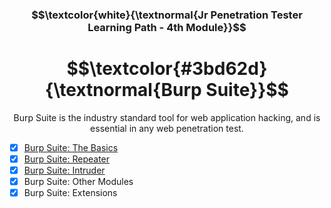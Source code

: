 <h3 align="center"> $$\textcolor{white}{\textnormal{Jr Penetration Tester Learning Path - 4th Module}}$$ </h3>

<h1 align="center"> $$\textcolor{#3bd62d}{\textnormal{Burp Suite}}$$ </h1>

<p align="center">Burp Suite is the industry standard tool for web application hacking, and is essential in any web penetration test.</p>

- [x] [Burp Suite: The Basics](https://github.com/RosanaFSS/TryHackMe/blob/Jr-Penetration-Tester-learning-path/4.1.%20Burp%20Suite%20the%20Basics.md)
- [x] [Burp Suite: Repeater](https://github.com/RosanaFSS/TryHackMe/blob/Jr-Penetration-Tester-learning-path/4.2.%20Burp%20Suite%3A%20Repeater.md)
- [x] [Burp Suite: Intruder](https://github.com/RosanaFSS/TryHackMe/blob/Jr-Penetration-Tester-learning-path/4.3.%20Burp%20Suite%3A%20Intruder.md)
- [x] Burp Suite: Other Modules
- [x] Burp Suite: Extensions
